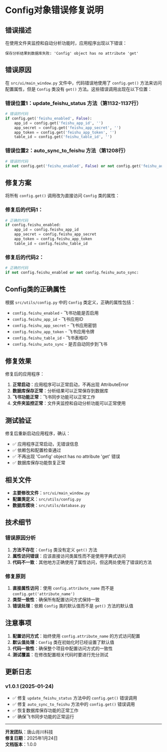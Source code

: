 # Config对象错误修复说明

## 错误描述

在使用文件夹监控和自动分析功能时，应用程序出现以下错误：

```
保存分析结果到数据库失败: 'Config' object has no attribute 'get'
```

## 错误原因

在 `src/ui/main_window.py` 文件中，代码错误地使用了 `config.get()` 方法来访问配置属性，但是 `Config` 类没有 `get()` 方法。这些错误调用出现在以下位置：

### 错误位置1：update_feishu_status 方法（第1132-1137行）
```python
# 错误的代码
if config.get('feishu_enabled', False):
    app_id = config.get('feishu_app_id', '')
    app_secret = config.get('feishu_app_secret', '')
    app_token = config.get('feishu_app_token', '')
    table_id = config.get('feishu_table_id', '')
```

### 错误位置2：auto_sync_to_feishu 方法（第1208行）
```python
# 错误的代码
if not config.get('feishu_enabled', False) or not config.get('feishu_auto_sync', True):
```

## 修复方案

将所有 `config.get()` 调用改为直接访问 `Config` 类的属性：

### 修复后的代码1：
```python
# 正确的代码
if config.feishu_enabled:
    app_id = config.feishu_app_id
    app_secret = config.feishu_app_secret
    app_token = config.feishu_app_token
    table_id = config.feishu_table_id
```

### 修复后的代码2：
```python
# 正确的代码
if not config.feishu_enabled or not config.feishu_auto_sync:
```

## Config类的正确属性

根据 `src/utils/config.py` 中的 `Config` 类定义，正确的属性包括：

- `config.feishu_enabled` - 飞书功能是否启用
- `config.feishu_app_id` - 飞书应用ID
- `config.feishu_app_secret` - 飞书应用密钥
- `config.feishu_app_token` - 飞书应用令牌
- `config.feishu_table_id` - 飞书表格ID
- `config.feishu_auto_sync` - 是否自动同步到飞书

## 修复效果

修复后的应用程序：

1. **正常启动**：应用程序可以正常启动，不再出现 AttributeError
2. **数据库保存正常**：分析结果可以正常保存到数据库
3. **飞书功能正常**：飞书同步功能可以正常工作
4. **文件夹监控正常**：文件夹监控和自动分析功能可以正常使用

## 测试验证

修复后重新启动应用程序，确认：

- ✅ 应用程序正常启动，无错误信息
- ✅ 依赖包和配置检查通过
- ✅ 不再出现 'Config' object has no attribute 'get' 错误
- ✅ 数据库保存功能恢复正常

## 相关文件

- **主要修改文件**：`src/ui/main_window.py`
- **配置类定义**：`src/utils/config.py`
- **数据库模块**：`src/utils/database.py`

## 技术细节

### 错误原因分析
1. **方法不存在**：`Config` 类没有定义 `get()` 方法
2. **属性访问错误**：应该直接访问类属性而不是使用字典式访问
3. **代码不一致**：其他地方正确使用了属性访问，但这两处使用了错误的方法

### 修复原则
1. **直接属性访问**：使用 `config.attribute_name` 而不是 `config.get('attribute_name')`
2. **类型一致性**：确保所有配置访问方式保持一致
3. **错误处理**：依赖 `Config` 类的默认值而不是 `get()` 方法的默认值

## 注意事项

1. **配置访问方式**：始终使用 `config.attribute_name` 的方式访问配置
2. **默认值处理**：`Config` 类在初始化时已经设置了默认值
3. **代码一致性**：确保整个项目中配置访问方式的一致性
4. **测试覆盖**：在修改配置相关代码时要进行充分测试

## 更新日志

### v1.0.1 (2025-01-24)
- ✅ 修复 `update_feishu_status` 方法中的 `config.get()` 错误调用
- ✅ 修复 `auto_sync_to_feishu` 方法中的 `config.get()` 错误调用
- ✅ 恢复数据库保存功能的正常工作
- ✅ 确保飞书同步功能的正常运行

---

**开发团队**：唐山肖川科技  
**修复日期**：2025年1月24日  
**文档版本**：1.0.0